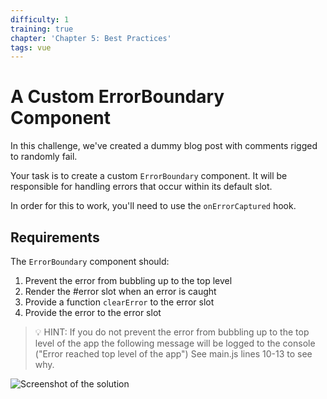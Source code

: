 ```yaml
---
difficulty: 1
training: true
chapter: 'Chapter 5: Best Practices'
tags: vue
---
```


# A Custom ErrorBoundary Component

In this challenge, we've created a dummy blog post with comments rigged to randomly fail.

Your task is to create a custom `ErrorBoundary` component. It will be responsible for handling errors that occur within its default slot.

In order for this to work, you'll need to use the `onErrorCaptured` hook.

## Requirements

The `ErrorBoundary` component should:

1. Prevent the error from bubbling up to the top level
2. Render the #error slot when an error is caught
3. Provide a function `clearError` to the error slot
4. Provide the error to the error slot

> 💡 HINT: If you do not prevent the error from bubbling up to the top level of the app
> the following message will be logged to the console ("Error reached top level of the app")
> See main.js lines 10-13 to see why.

![Screenshot of the solution](https://images.certificates.dev/csvd-training-code-challenge-14.gif)
